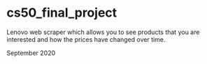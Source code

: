 # cs50_final_project

Lenovo web scraper which allows you to see products that you are interested and how the prices have changed over time.

September 2020
